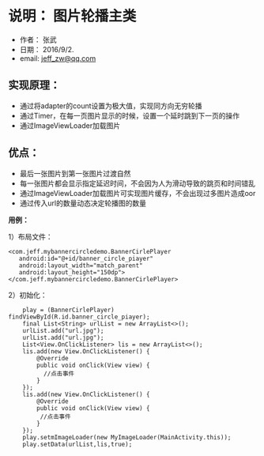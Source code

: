 # 说明： 图片轮播主类

 * 作者： 张武
 * 日期： 2016/9/2.
 * email: jeff_zw@qq.com

##          实现原理：
* 通过将adapter的count设置为极大值，实现同方向无穷轮播
* 通过Timer，在每一页图片显示的时候，设置一个延时跳到下一页的操作
* 通过ImageViewLoader加载图片

##          优点：
* 最后一张图片到第一张图片过渡自然
* 每一张图片都会显示指定延迟时间，不会因为人为滑动导致的跳页和时间错乱
* 通过ImageViewLoader加载图片可实现图片缓存，不会出现过多图片造成oor
* 通过传入url的数量动态决定轮播图的数量
 
 

**用例：**

 1）布局文件：

    <com.jeff.mybannercircledemo.BannerCirlePlayer
       android:id="@+id/banner_circle_piayer"
       android:layout_width="match_parent"
       android:layout_height="150dp">
    </com.jeff.mybannercircledemo.BannerCirlePlayer>

 2）初始化：

        play = (BannerCirlePlayer) findViewById(R.id.banner_circle_piayer);
        final List<String> urlList = new ArrayList<>();
        urlList.add("url.jpg");
        urlList.add("url.jpg");
        List<View.OnClickListener> lis = new ArrayList<>();
        lis.add(new View.OnClickListener() {
            @Override
            public void onClick(View view) {
              //点击事件
            }
        });
        lis.add(new View.OnClickListener() {
            @Override
            public void onClick(View view) {
             //点击事件
            }
        });
        play.setmImageLoader(new MyImageLoader(MainActivity.this));
        play.setData(urlList,lis,true);
